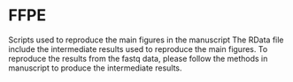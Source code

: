 # FFPE
Scripts used to reproduce the main figures in the manuscript
The RData file include the intermediate results used to reproduce the main figures. 
To reproduce the results from the fastq data, please follow the methods in manuscript to produce the intermediate results. 

